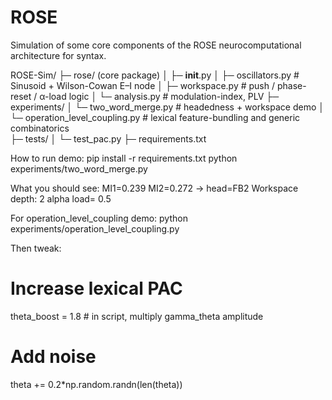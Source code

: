 # ROSE
Simulation of some core components of the ROSE neurocomputational architecture for syntax.

ROSE-Sim/
├─ rose/                    (core package)
│  ├─ __init__.py
│  ├─ oscillators.py        # Sinusoid + Wilson-Cowan E–I node
│  ├─ workspace.py          # push / phase-reset / α-load logic
│  └─ analysis.py           # modulation-index, PLV
├─ experiments/
│  └─ two_word_merge.py     # headedness + workspace demo
│  └─ operation_level_coupling.py	# lexical feature-bundling and generic combinatorics  
├─ tests/
│  └─ test_pac.py
├─ requirements.txt

How to run demo:
pip install -r requirements.txt
python experiments/two_word_merge.py

What you should see:
MI1=0.239 MI2=0.272 → head=FB2
Workspace depth: 2 alpha load= 0.5

For operation_level_coupling demo:
python experiments/operation_level_coupling.py

Then tweak:
# Increase lexical PAC
theta_boost = 1.8          # in script, multiply gamma_theta amplitude
# Add noise
theta += 0.2*np.random.randn(len(theta))


